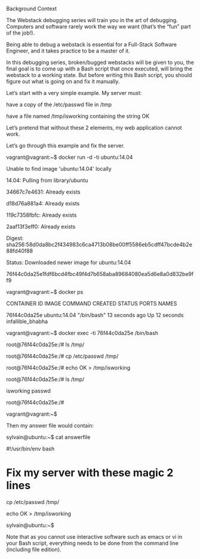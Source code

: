 Background Context

The Webstack debugging series will train you in the art of debugging. Computers and software rarely work the way we want (that’s the “fun” part of the job!).



Being able to debug a webstack is essential for a Full-Stack Software Engineer, and it takes practice to be a master of it.



In this debugging series, broken/bugged webstacks will be given to you, the final goal is to come up with a Bash script that once executed, will bring the webstack to a working state. But before writing this Bash script, you should figure out what is going on and fix it manually.



Let’s start with a very simple example. My server must:



have a copy of the /etc/passwd file in /tmp

have a file named /tmp/isworking containing the string OK

Let’s pretend that without these 2 elements, my web application cannot work.



Let’s go through this example and fix the server.



vagrant@vagrant:~$ docker run -d -ti ubuntu:14.04

Unable to find image 'ubuntu:14.04' locally

14.04: Pulling from library/ubuntu

34667c7e4631: Already exists

d18d76a881a4: Already exists

119c7358fbfc: Already exists

2aaf13f3eff0: Already exists

Digest: sha256:58d0da8bc2f434983c6ca4713b08be00ff5586eb5cdff47bcde4b2e88fd40f88

Status: Downloaded newer image for ubuntu:14.04

76f44c0da25e1fdf6bcd4fbc49f4d7b658aba89684080ea5d6e8a0d832be9ff9

vagrant@vagrant:~$ docker ps

CONTAINER ID        IMAGE               COMMAND             CREATED             STATUS              PORTS               NAMES

76f44c0da25e        ubuntu:14.04        "/bin/bash"         13 seconds ago      Up 12 seconds                           infallible_bhabha

vagrant@vagrant:~$ docker exec -ti 76f44c0da25e /bin/bash

root@76f44c0da25e:/# ls /tmp/

root@76f44c0da25e:/# cp /etc/passwd /tmp/

root@76f44c0da25e:/# echo OK > /tmp/isworking

root@76f44c0da25e:/# ls /tmp/

isworking  passwd

root@76f44c0da25e:/#

vagrant@vagrant:~$

Then my answer file would contain:



sylvain@ubuntu:~$ cat answerfile

#!/usr/bin/env bash

# Fix my server with these magic 2 lines

cp /etc/passwd /tmp/

echo OK > /tmp/isworking

sylvain@ubuntu:~$

Note that as you cannot use interactive software such as emacs or vi in your Bash script, everything needs to be done from the command line (including file edition).
